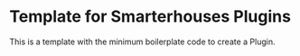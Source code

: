 # Template for Smarterhouses Plugins

This is a template with the minimum boilerplate code to create a Plugin.